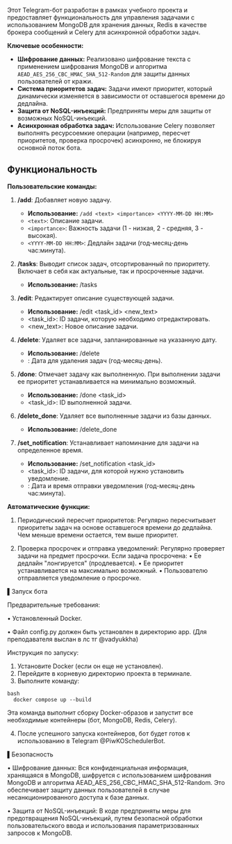 Этот Telegram-бот разработан в рамках учебного проекта и предоставляет функциональность для управления задачами с использованием MongoDB для хранения данных, Redis в качестве брокера сообщений и Celery для асинхронной обработки задач.

**Ключевые особенности:**

*   **Шифрование данных:** Реализовано шифрование текста с применением шифрования MongoDB и алгоритма `AEAD_AES_256_CBC_HMAC_SHA_512-Random` для защиты данных пользователей от кражи.
*   **Система приоритетов задач:** Задачи имеют приоритет, который динамически изменяется в зависимости от оставшегося времени до дедлайна.
*   **Защита от NoSQL-инъекций:** Предприняты меры для защиты от возможных NoSQL-инъекций.
*   **Асинхронная обработка задач:**  Использование Celery позволяет выполнять ресурсоемкие операции (например, пересчет приоритетов, проверка просрочек) асинхронно, не блокируя основной поток бота.

## Функциональность

**Пользовательские команды:**

1.  **/add**: Добавляет новую задачу.

    *   **Использование:** `/add <text> <importance> <YYYY-MM-DD HH:MM>`
    *   `<text>`: Описание задачи.
    *   `<importance>`: Важность задачи (1 - низкая, 2 - средняя, 3 - высокая).
    *   `<YYYY-MM-DD HH:MM>`: Дедлайн задачи (год-месяц-день час:минута).

2.  **/tasks**: Выводит список задач, отсортированный по приоритету.  Включает в себя как актуальные, так и просроченные задачи.

    *   **Использование:** /tasks

3.  **/edit**: Редактирует описание существующей задачи.

    *   **Использование:** /edit <task_id> <new_text>
    *   <task_id>: ID задачи, которую необходимо отредактировать.
    *   <new_text>: Новое описание задачи.

4.  **/delete**: Удаляет все задачи, запланированные на указанную дату.

    *   **Использование:** /delete <YYYY-MM-DD>
    *   <YYYY-MM-DD>: Дата для удаления задач (год-месяц-день).

5.  **/done**: Отмечает задачу как выполненную.  При выполнении задачи ее приоритет устанавливается на минимально возможный.

    *   **Использование:** /done <task_id>
    *   <task_id>: ID выполненной задачи.

6.  **/delete_done**: Удаляет все выполненные задачи из базы данных.

    *   **Использование:** /delete_done

7.  **/set_notification**: Устанавливает напоминание для задачи на определенное время.

    *   **Использование:** /set_notification <task_id> <YYYY-MM-DD HH:MM>
    *   <task_id>: ID задачи, для которой нужно установить уведомление.
    *   <YYYY-MM-DD HH:MM>: Дата и время отправки уведомления (год-месяц-день час:минута).

**Автоматические функции:**

1. Периодический пересчет приоритетов: Регулярно пересчитывает приоритеты задач на основе оставшегося времени до дедлайна. Чем меньше времени остается, тем выше приоритет.

2. Проверка просрочек и отправка уведомлений: Регулярно проверяет задачи на предмет просрочки. Если задача просрочена:
  •  Ее дедлайн "лонгируется" (продлевается).
  •  Ее приоритет устанавливается на максимально возможный.
  •  Пользователю отправляется уведомление о просрочке.

▌Запуск бота

Предварительные требования:

•  Установленный Docker.

• Файл config.py должен быть установлен в директорию app. (Для преподавателя выслан в лс тг @vadyukkha)

Инструкция по запуску:

1. Установите Docker (если он еще не установлен).
2. Перейдите в корневую директорию проекта в терминале.
3. Выполните команду:

  
```
bash
  docker compose up --build
```

  Эта команда выполнит сборку Docker-образов и запустит все необходимые контейнеры (бот, MongoDB, Redis, Celery).

4. После успешного запуска контейнеров, бот будет готов к использованию в Telegram @PiwKOSchedulerBot.

▌Безопасность

•  Шифрование данных: Вся конфиденциальная информация, хранящаяся в MongoDB, шифруется с использованием шифрования MongoDB и алгоритма AEAD_AES_256_CBC_HMAC_SHA_512-Random. Это обеспечивает защиту данных пользователей в случае несанкционированного доступа к базе данных.

•  Защита от NoSQL-инъекций: В коде предприняты меры для предотвращения NoSQL-инъекций, путем безопасной обработки пользовательского ввода и использования параметризованных запросов к MongoDB.
